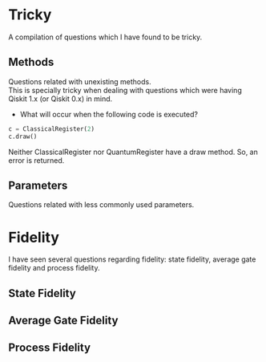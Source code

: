 # Tricky
A compilation of questions which I have found to be tricky.

## Methods
Questions related with unexisting methods.  
This is specially tricky when dealing with questions which were having Qiskit 1.x (or Qiskit 0.x) in mind.

- What will occur when the following code is executed?
```python
c = ClassicalRegister(2)
c.draw()
```
Neither ClassicalRegister nor QuantumRegister have a draw method. So, an error is returned.


## Parameters
Questions related with less commonly used parameters.

#  Fidelity
I have seen several questions regarding fidelity: state fidelity, average gate fidelity and process fidelity.

## State Fidelity
## Average Gate Fidelity
## Process Fidelity


